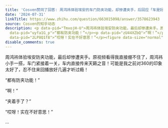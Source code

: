 ```yaml
---
title: 'Cosven赞同了回答: 周鸿祎体验埃安的车门防夹功能，却惨遭夹手，后回应「车是好车」，如何看待此事？'
date: '2024-07-31'
linkTitle: https://www.zhihu.com/question/663015098/answer/3578623943
source: Cosven的知乎动态
description: <p data-pid="TmxojH-U">周鸿祎体验埃安防夹功能，最后却惨遭夹手。原视频看得我直接绷不住了，周鸿祎小手一搭，车门紧接着一关，车内直接传来天籁之音！可能是我之前对360的印象太好了，忍不住来回播放好几遍才听过瘾！</p><p
  data-pid="uyfa1G_p">“都有防夹功能！”</p><p data-pid="zU44XZbQ">“啊！”</p><p data-pid="DlR8Fzf6">“夹着手了？”</p><p
  data-pid="2LP8Q1f8">“哎呀！实在不好意思！”</p><figure data-size="normal"></figure> ...
disable_comments: true
---
```

<p data-pid="TmxojH-U">周鸿祎体验埃安防夹功能，最后却惨遭夹手。原视频看得我直接绷不住了，周鸿祎小手一搭，车门紧接着一关，车内直接传来天籁之音！可能是我之前对360的印象太好了，忍不住来回播放好几遍才听过瘾！</p><p data-pid="uyfa1G_p">“都有防夹功能！”</p><p data-pid="zU44XZbQ">“啊！”</p><p data-pid="DlR8Fzf6">“夹着手了？”</p><p data-pid="2LP8Q1f8">“哎呀！实在不好意思！”</p><figure data-size="normal"></figure> ...